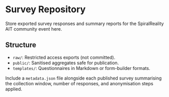 # Survey Repository

Store exported survey responses and summary reports for the SpiralReality AIT
community event here.

## Structure
- `raw/`: Restricted access exports (not committed).
- `public/`: Sanitised aggregates safe for publication.
- `templates/`: Questionnaires in Markdown or form-builder formats.

Include a `metadata.json` file alongside each published survey summarising the
collection window, number of responses, and anonymisation steps applied.

